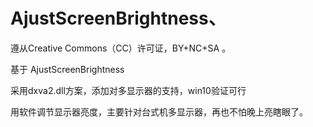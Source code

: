 # AjustScreenBrightness、
遵从Creative Commons（CC）许可证，BY+NC+SA 。

基于 AjustScreenBrightness

采用dxva2.dll方案，添加对多显示器的支持，win10验证可行

用软件调节显示器亮度，主要针对台式机多显示器，再也不怕晚上亮瞎眼了。